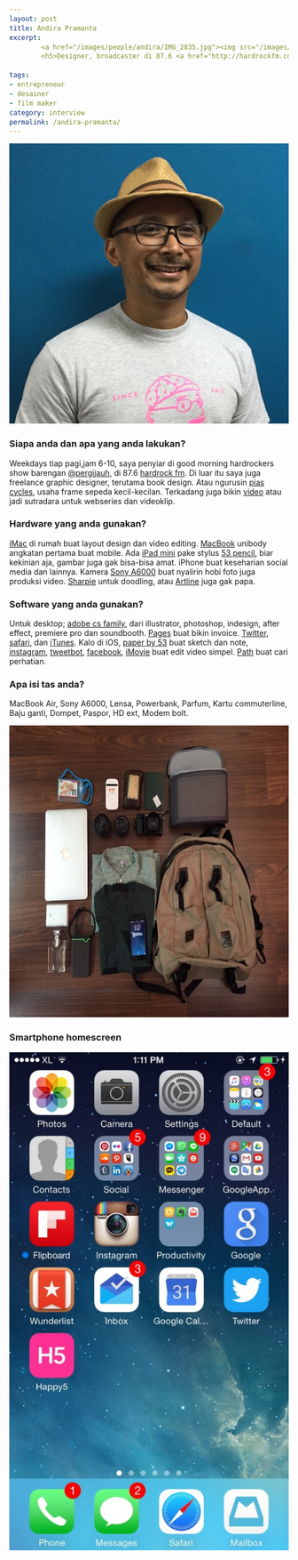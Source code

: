 ```yaml
---
layout: post
title: Andira Pramanta
excerpt:
        <a href="/images/people/andira/IMG_2835.jpg"><img src="/images/people/andira/IMG_2835.jpg" alt="Andira Pramanta" /></a>
        <h5>Designer, broadcaster di 87.6 <a href="http://hardrockfm.com/">HardRockFM</a></h5>

tags:
- entrepreneur
- desainer
- film maker
category: interview
permalink: /andira-pramanta/
---
```


<a href="/images/people/andira/IMG_2835.jpg"><img src="/images/people/andira/IMG_2835.jpg" alt="Andira Pramanta" /></a>

<!--more-->

<h3>Siapa anda dan apa yang anda lakukan?</h3>
<p>Weekdays tiap pagi,jam 6-10, saya penyiar di good morning hardrockers show barengan <a href="https://twitter.com/pergijauh">@pergijauh</a>, di 87.6 <a href="http://hardrockfm.com/">hardrock fm</a>. Di luar itu saya juga freelance graphic designer, terutama book design. Atau ngurusin <a href="http://www.piascycles.com/MMXIV/">pias cycles</a>, usaha frame sepeda kecil-kecilan. Terkadang juga bikin <a href="https://www.youtube.com/user/theandira">video</a> atau jadi sutradara untuk webseries dan videoklip.
</p>

<h3>Hardware yang anda gunakan?</h3>
<p><a href="https://en.wikipedia.org/wiki/IMac">iMac</a> di rumah buat layout design dan video editing. <a href="https://en.wikipedia.org/wiki/MacBook">MacBook</a> unibody angkatan pertama buat mobile. Ada <a href="https://en.wikipedia.org/wiki/IPad_Mini">iPad mini</a> pake stylus <a href="http://www.fiftythree.com/pencil">53 pencil</a>, biar kekinian aja, gambar juga gak bisa-bisa amat. iPhone buat keseharian social media dan lainnya. Kamera <a href="https://en.wikipedia.org/wiki/Sony_A6000">Sony A6000</a> buat nyalirin hobi foto juga produksi video. <a href="https://www.sharpie.com/">Sharpie</a> untuk doodling, atau <a href="http://www.artline.com.au/">Artline</a> juga gak papa.</p>

<h3>Software yang anda gunakan?</h3>
<p>Untuk desktop; <a href="http://www.adobe.com/products/catalog.html">adobe cs family</a>, dari illustrator, photoshop, indesign, after effect, premiere pro dan soundbooth. <a href="http://www.apple.com/mac/pages/">Pages</a> buat bikin invoice. <a href="https://twitter.com/andiraa">Twitter</a>, <a href="http://www.apple.com/safari/">safari</a>, dan <a href="http://www.apple.com/itunes/">iTunes</a>. Kalo di iOS, <a href="https://www.fiftythree.com/paper">paper by 53</a> buat sketch dan note, <a href="https://instagram.com/andiraa/">instagram</a>, <a href="http://tapbots.com/tweetbot/">tweetbot</a>, <a href="https://www.facebook.com/andira">facebook</a>, <a href="http://www.apple.com/mac/imovie/">iMovie</a> buat edit video simpel. <a href="https://path.com/">Path</a> buat cari perhatian.</p>

<h3>Apa isi tas anda?</h3>
<p>MacBook Air, Sony A6000, Lensa, Powerbank, Parfum, Kartu commuterline, Baju ganti, Dompet, Paspor, HD ext, Modem bolt.</p>
<a href="/images/people/andira/IMG_8423.jpg"><img src="/images/people/andira/IMG_8423-1024x768.jpg" alt="Andira Pramanta in my bag" width="700" height="525" class="alignnone size-large wp-image-302" /></a>

<h3>Smartphone homescreen</h3>
<a href="/images/people/andira/IMG_8452.jpg"><img src="/images/people/andira/IMG_8452-576x1024.jpg" alt="Andira Pramanta homescreen" /></a>
